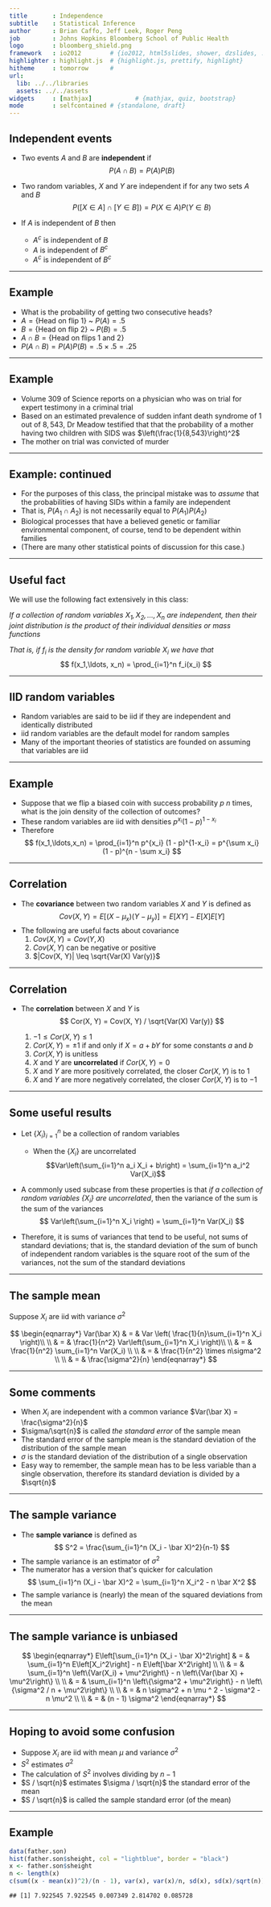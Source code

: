 ```yaml
---
title       : Independence
subtitle    : Statistical Inference
author      : Brian Caffo, Jeff Leek, Roger Peng
job         : Johns Hopkins Bloomberg School of Public Health
logo        : bloomberg_shield.png
framework   : io2012        # {io2012, html5slides, shower, dzslides, ...}
highlighter : highlight.js  # {highlight.js, prettify, highlight}
hitheme     : tomorrow      # 
url:
  lib: ../../libraries
  assets: ../../assets
widgets     : [mathjax]            # {mathjax, quiz, bootstrap}
mode        : selfcontained # {standalone, draft}
---
```


## Independent events

- Two events $A$ and $B$ are **independent** if $$P(A \cap B) = P(A)P(B)$$
- Two random variables, $X$ and $Y$ are independent if for any two sets $A$ and $B$ $$P([X \in A] \cap [Y \in B]) = P(X\in A)P(Y\in B)$$
- If $A$ is independent of $B$ then 

  - $A^c$ is independent of $B$ 
  - $A$ is independent of $B^c$
  - $A^c$ is independent of $B^c$


---

## Example

- What is the probability of getting two consecutive heads?
- $A = \{\mbox{Head on flip 1}\}$ ~ $P(A) = .5$
- $B = \{\mbox{Head on flip 2}\}$ ~ $P(B) = .5$
- $A \cap B = \{\mbox{Head on flips 1 and 2}\}$
- $P(A \cap B) = P(A)P(B) = .5 \times .5 = .25$ 

---

## Example

- Volume 309 of Science reports on a physician who was on trial for expert testimony in a criminal trial
- Based on an estimated prevalence of sudden infant death syndrome of $1$ out of $8,543$, Dr Meadow testified that that the probability of a mother having two children with SIDS was $\left(\frac{1}{8,543}\right)^2$
- The mother on trial was convicted of murder

---

## Example: continued

- For the purposes of this class, the principal mistake was to *assume* that the probabilities of having SIDs within a family are independent
- That is, $P(A_1 \cap A_2)$ is not necessarily equal to $P(A_1)P(A_2)$
- Biological processes that have a believed genetic or familiar environmental component, of course, tend to be dependent within families
- (There are many other statistical points of discussion for this case.)

---

## Useful fact

We will use the following fact extensively in this class:

*If a collection of random variables $X_1, X_2, \ldots, X_n$ are independent, then their joint distribution is the product of their individual densities or mass functions*

*That is, if $f_i$ is the density for random variable $X_i$ we have that*
$$
f(x_1,\ldots, x_n) = \prod_{i=1}^n f_i(x_i)
$$

---

## IID random variables

- Random variables are said to be iid if they are independent and identically distributed
- iid random variables are the default model for random samples
- Many of the important theories of statistics are founded on assuming that variables are iid


---

## Example

- Suppose that we flip a biased coin with success probability $p$ $n$ times, what is the join density of the collection of outcomes?
- These random variables are iid with densities $p^{x_i} (1 - p)^{1-x_i}$ 
- Therefore
  $$
  f(x_1,\ldots,x_n) = \prod_{i=1}^n p^{x_i} (1 - p)^{1-x_i} = p^{\sum x_i} (1 - p)^{n - \sum x_i}
  $$

---

## Correlation

- The **covariance** between two random variables $X$ and $Y$ is defined as 
$$
Cov(X, Y) = E[(X - \mu_x)(Y - \mu_y)] = E[X Y] - E[X]E[Y]
$$
- The following are useful facts about covariance
  1. $Cov(X, Y) = Cov(Y, X)$
  2. $Cov(X, Y)$ can be negative or positive
  3. $|Cov(X, Y)| \leq \sqrt{Var(X) Var(y)}$

---

## Correlation

- The **correlation** between $X$ and $Y$ is 
$$
Cor(X, Y) = Cov(X, Y) / \sqrt{Var(X) Var(y)}
$$

  1. $-1 \leq Cor(X, Y) \leq 1$
  2. $Cor(X, Y) = \pm 1$ if and only if $X = a + bY$ for some constants $a$ and $b$
  3. $Cor(X, Y)$ is unitless
  4. $X$ and $Y$ are **uncorrelated** if $Cor(X, Y) = 0$ 
  5.  $X$ and $Y$ are more positively correlated, the closer $Cor(X,Y)$ is to $1$
  6.  $X$ and $Y$ are more negatively correlated, the closer $Cor(X,Y)$ is to $-1$

---

## Some useful results

- Let $\{X_i\}_{i=1}^n$ be a collection of random variables
  - When the $\{X_i\}$ are uncorrelated $$Var\left(\sum_{i=1}^n a_i X_i + b\right) = \sum_{i=1}^n a_i^2 Var(X_i)$$  

- A commonly used subcase from these properties is that *if a collection of random variables $\{X_i\}$ are uncorrelated*, then the variance of the sum is the sum of the variances
$$
Var\left(\sum_{i=1}^n X_i \right) = \sum_{i=1}^n Var(X_i)
$$
- Therefore, it is sums of variances that tend to be useful, not sums of standard deviations; that is, the standard deviation of the sum of bunch of independent random variables is the square root of the sum of the variances, not the sum of the standard deviations

---

## The sample mean

Suppose $X_i$ are iid with variance $\sigma^2$

$$
\begin{eqnarray*}
    Var(\bar X) & = & Var \left( \frac{1}{n}\sum_{i=1}^n X_i \right)\\ \\
    & = & \frac{1}{n^2} Var\left(\sum_{i=1}^n X_i \right)\\ \\
    & = & \frac{1}{n^2} \sum_{i=1}^n Var(X_i) \\ \\
    & = & \frac{1}{n^2} \times n\sigma^2 \\ \\
    & = & \frac{\sigma^2}{n}
  \end{eqnarray*}
$$

---

## Some comments

- When $X_i$ are independent with a common variance $Var(\bar X) = \frac{\sigma^2}{n}$
- $\sigma/\sqrt{n}$ is called *the standard error* of the sample mean
- The standard error of the sample mean is the standard deviation of the distribution of the sample mean
- $\sigma$ is the standard deviation of the distribution of a single observation
- Easy way to remember, the sample mean has to be less variable than a single observation, therefore its standard deviation is divided by a $\sqrt{n}$

---

## The sample variance
- The **sample variance** is defined as 
$$
S^2 =   \frac{\sum_{i=1}^n (X_i - \bar X)^2}{n-1} 
$$
- The sample variance is an estimator of $\sigma^2$
- The numerator has a version that's quicker for calculation
$$
\sum_{i=1}^n (X_i - \bar X)^2 = \sum_{i=1}^n X_i^2 - n \bar X^2
$$
- The sample variance is (nearly) the mean of the squared deviations from the mean

---

## The sample variance is unbiased

$$
  \begin{eqnarray*}
    E\left[\sum_{i=1}^n (X_i - \bar X)^2\right] & = & \sum_{i=1}^n E\left[X_i^2\right] - n E\left[\bar X^2\right] \\ \\
    & = & \sum_{i=1}^n \left\{Var(X_i) + \mu^2\right\} - n \left\{Var(\bar X) + \mu^2\right\} \\ \\
    & = & \sum_{i=1}^n \left\{\sigma^2 + \mu^2\right\} - n \left\{\sigma^2 / n + \mu^2\right\} \\ \\
    & = & n \sigma^2 + n \mu ^ 2 - \sigma^2 - n \mu^2 \\ \\
    & = & (n - 1) \sigma^2
  \end{eqnarray*}
$$

---

## Hoping to avoid some confusion

- Suppose $X_i$ are iid with mean $\mu$ and variance $\sigma^2$
- $S^2$ estimates $\sigma^2$
- The calculation of $S^2$ involves dividing by $n-1$
- $S / \sqrt{n}$ estimates $\sigma / \sqrt{n}$ the standard error of the mean
- $S / \sqrt{n}$ is called the sample standard error (of the mean)

---
## Example

```r
data(father.son)
hist(father.son$sheight, col = "lightblue", border = "black")
x <- father.son$sheight
n <- length(x)
c(sum((x - mean(x))^2)/(n - 1), var(x), var(x)/n, sd(x), sd(x)/sqrt(n))
```

```
## [1] 7.922545 7.922545 0.007349 2.814702 0.085728
```

